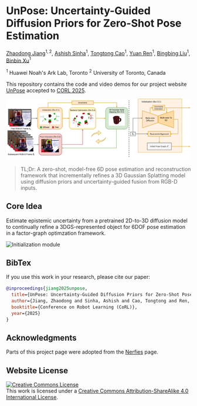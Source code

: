 # UnPose: Uncertainty-Guided Diffusion Priors for Zero-Shot Pose Estimation

[Zhaodong Jiang](https://scholar.google.ca/citations?user=ISNrsywAAAAJ&hl=en&oi=sra)$^{1,2}$, [Ashish Sinha](https://sinashish.github.io)$^{1}$,  [Tongtong Cao](https://scholar.google.com/citations?user=SkzzXSYAAAAJ&hl=en)$^{1}$, [Yuan Ren](https://scholar.google.com/citations?user=P4Rp5uAAAAAJ&hl=en)$^{1}$, [Bingbing Liu](https://scholar.google.ca/citations?user=-rCulKwAAAAJ&hl=en)$^{1}$, [Binbin Xu](https://binbin-xu.github.io/)$^{1}$

$^{1}$ Huawei Noah's Ark Lab, Toronto  $^{2}$ University of Toronto, Canada


This repository contains the code and video demos for our project website [UnPose](https://unposepe.github.io/) accepted to [CORL 2025](https://www.corl.org/).

![Method Overview](./static/images/method_overview.png)


> TL;Dr: A zero-shot, model-free 6D pose estimation and reconstruction framework that incrementally refines a 3D Gaussian Splatting model using diffusion priors and uncertainty-guided fusion from RGB-D inputs.

## Core Idea

Estimate epistemic uncertainty from a pretrained 2D-to-3D diffusion model to continually refine a 3DGS-represented object for 6DOF pose estimation in a factor-graph optimzation framework.

![Initialization module](./static/images/init_uncertainty.gif)

<!-- **NOTE:** We might release the code in the future once it has obtained legal approval. -->

## BibTex

If you use this work in your research, please cite our paper:

```bibtex
@inproceedings{jiang2025unpose,
  title={UnPose: Uncertainty-Guided Diffusion Priors for Zero-Shot Pose Estimation},
  author={Jiang, Zhaodong and Sinha, Ashish and Cao, Tongtong and Ren, Yuan and Liu, Bingbing and Xu, Binbin},
  booktitle={Conference on Robot Learning (CoRL)},
  year={2025}
}
```

## Acknowledgments
Parts of this project page were adopted from the [Nerfies](https://nerfies.github.io/) page.

## Website License
<a rel="license" href="http://creativecommons.org/licenses/by-sa/4.0/"><img alt="Creative Commons License" style="border-width:0" src="https://i.creativecommons.org/l/by-sa/4.0/88x31.png" /></a><br />This work is licensed under a <a rel="license" href="http://creativecommons.org/licenses/by-sa/4.0/">Creative Commons Attribution-ShareAlike 4.0 International License</a>.
